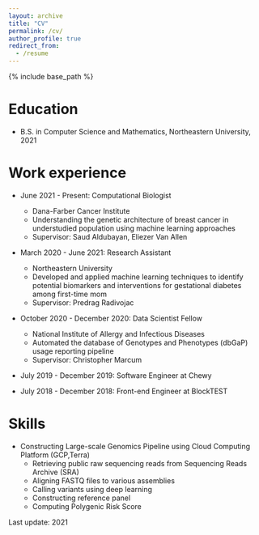 ```yaml
---
layout: archive
title: "CV"
permalink: /cv/
author_profile: true
redirect_from:
  - /resume
---
```


{% include base_path %}

Education
======
* B.S. in Computer Science and Mathematics, Northeastern University, 2021

Work experience
======
* June 2021 - Present: Computational Biologist
  * Dana-Farber Cancer Institute
  * Understanding the genetic architecture of breast cancer in understudied population using machine learning approaches
  * Supervisor: Saud Aldubayan, Eliezer Van Allen

* March 2020 - June 2021: Research Assistant
  * Northeastern University
  * Developed and applied machine learning techniques to identify potential biomarkers and interventions for gestational diabetes among first-time mom
  * Supervisor: Predrag Radivojac

* October 2020 - December 2020: Data Scientist Fellow
  * National Institute of Allergy and Infectious Diseases
  * Automated the database of Genotypes and Phenotypes (dbGaP) usage reporting pipeline 
  * Supervisor: Christopher Marcum

* July 2019 - December 2019: Software Engineer at Chewy

* July 2018 - December 2018: Front-end Engineer at BlockTEST


Skills
======
* Constructing Large-scale Genomics Pipeline using Cloud Computing Platform (GCP,Terra)
  * Retrieving public raw sequencing reads from Sequencing Reads Archive (SRA)
  * Aligning FASTQ files to various assemblies 
  * Calling variants using deep learning 
  * Constructing reference panel
  * Computing Polygenic Risk Score

Last update: 2021

<!-- Publications
======
  <ul>{% for post in site.publications %}
    {% include archive-single-cv.html %}
  {% endfor %}</ul>
  
Talks
======
  <ul>{% for post in site.talks %}
    {% include archive-single-talk-cv.html %}
  {% endfor %}</ul>
  
Teaching
======
  <ul>{% for post in site.teaching %}
    {% include archive-single-cv.html %}
  {% endfor %}</ul> -->
  
<!-- Service and leadership
======
* Currently signed in to 43 different slack teams -->
